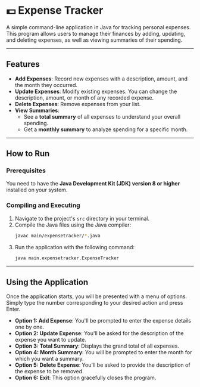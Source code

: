 # 💵 Expense Tracker

A simple command-line application in Java for tracking personal expenses. This program allows users to manage their finances by adding, updating, and deleting expenses, as well as viewing summaries of their spending.

---

## Features

-   **Add Expenses**: Record new expenses with a description, amount, and the month they occurred.
-   **Update Expenses**: Modify existing expenses. You can change the description, amount, or month of any recorded expense.
-   **Delete Expenses**: Remove expenses from your list.
-   **View Summaries**:
    -   See a **total summary** of all expenses to understand your overall spending.
    -   Get a **monthly summary** to analyze spending for a specific month.

---

## How to Run

### Prerequisites

You need to have the **Java Development Kit (JDK) version 8 or higher** installed on your system.

### Compiling and Executing

1.  Navigate to the project's `src` directory in your terminal.
2.  Compile the Java files using the Java compiler:
    ```bash
    javac main/expensetracker/*.java
    ```
3.  Run the application with the following command:
    ```bash
    java main.expensetracker.ExpenseTracker
    ```

---

## Using the Application

Once the application starts, you will be presented with a menu of options. Simply type the number corresponding to your desired action and press Enter.

-   **Option 1: Add Expense**: You'll be prompted to enter the expense details one by one.
-   **Option 2: Update Expense**: You'll be asked for the description of the expense you want to update.
-   **Option 3: Total Summary**: Displays the grand total of all expenses.
-   **Option 4: Month Summary**: You will be prompted to enter the month for which you want a summary.
-   **Option 5: Delete Expense**: You'll be asked to provide the description of the expense to be removed.
-   **Option 6: Exit**: This option gracefully closes the program.
